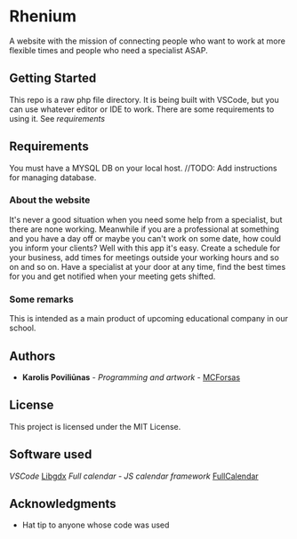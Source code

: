 # Rhenium

A website with the mission of connecting people who want to work at more flexible times and people who need a specialist ASAP.

## Getting Started

This repo is a raw php file directory. It is being built with VSCode, but you can use whatever editor or IDE to work. There are some requirements to using it. See *requirements*

## Requirements

You must have a MYSQL DB on your local host. 
//TODO: Add instructions for managing database.

### About the website

It's never a good situation when you need some help from a specialist, but there are none working. Meanwhile if you are a professional at something and you have a day off or maybe you can't work on some date, how could you inform your clients? Well with this app it's easy. Create a schedule for your business, add times for meetings outside your working hours and so on and so on.
Have a specialist at your door at any time, find the best times for you and get notified when your meeting gets shifted.

### Some remarks

This is intended as a main product of upcoming educational company in our school. 

## Authors

* **Karolis Poviliūnas** - *Programming and artwork* - [MCForsas](https://github.com/MCForsas)

## License

This project is licensed under the MIT License.

## Software used
*VSCode* [Libgdx](http://libgdx.badlogicgames.com/)
*Full calendar - JS calendar framework* [FullCalendar](https://fullcalendar.io/)

## Acknowledgments

* Hat tip to anyone whose code was used
